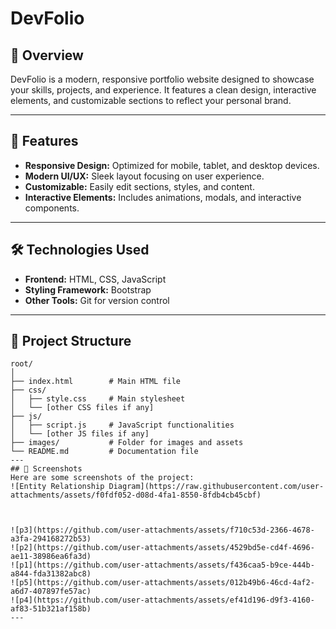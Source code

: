 # DevFolio

## 🌟 Overview  
DevFolio is a modern, responsive portfolio website designed to showcase your skills, projects, and experience. It features a clean design, interactive elements, and customizable sections to reflect your personal brand.

---

## 🚀 Features  
- **Responsive Design:** Optimized for mobile, tablet, and desktop devices.  
- **Modern UI/UX:** Sleek layout focusing on user experience.  
- **Customizable:** Easily edit sections, styles, and content.  
- **Interactive Elements:** Includes animations, modals, and interactive components.  

---

## 🛠️ Technologies Used  
- **Frontend:** HTML, CSS, JavaScript  
- **Styling Framework:** Bootstrap  
- **Other Tools:** Git for version control  

---

## 📂 Project Structure  
```plaintext
root/
│
├── index.html        # Main HTML file
├── css/
│   ├── style.css     # Main stylesheet
│   └── [other CSS files if any]
├── js/
│   ├── script.js     # JavaScript functionalities
│   └── [other JS files if any]
├── images/           # Folder for images and assets
└── README.md         # Documentation file
---
## 📸 Screenshots
Here are some screenshots of the project:
![Entity Relationship Diagram](https://raw.githubusercontent.com/user-attachments/assets/f0fdf052-d08d-4fa1-8550-8fdb4cb45cbf)



![p3](https://github.com/user-attachments/assets/f710c53d-2366-4678-a3fa-294168272b53)
![p2](https://github.com/user-attachments/assets/4529bd5e-cd4f-4696-ae11-38986ea6fa3d)
![p1](https://github.com/user-attachments/assets/f436caa5-b9ce-444b-a844-fda31382abc8)
![p5](https://github.com/user-attachments/assets/012b49b6-46cd-4af2-a6d7-407897fe57ac)
![p4](https://github.com/user-attachments/assets/ef41d196-d9f3-4160-af83-51b321af158b)
---
